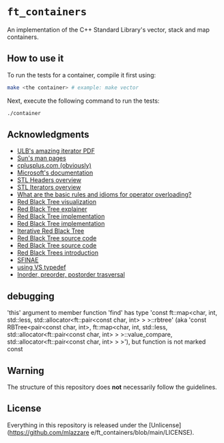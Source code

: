 # ```ft_containers```

An implementation of the C++ Standard Library's vector, stack and map containers.

## How to use it
To run the tests for a container, compile it first using:
```bash
make <the container> # example: make vector
```
Next, execute the following command to run the tests:
```bash
./container
```

## Acknowledgments
- [ULB's amazing iterator PDF](https://home.csulb.edu/~pnguyen/cecs282/lecnotes/iterators.pdf)
- [Sun's man pages](https://docs.oracle.com/cd/E19205-01/820-4180/man3c++/)
- [cplusplus.com (obviously)](https://www.cplusplus.com/)
- [Microsoft's documentation](https://docs.microsoft.com/en-us/cpp/cpp/?view=msvc-170)
- [STL Headers overview](https://cs.stmarys.ca/~porter/csc/ref/stl/headers.html)
- [STL Iterators overview](https://www.cs.helsinki.fi/u/tpkarkka/alglib/k06/lectures/iterators.html#iterator-basics)
- [What are the basic rules and idioms for operator overloading?](https://stackoverflow.com/questions/4421706/what-are-the-basic-rules-and-idioms-for-operator-overloading/4421729)
- [Red Black Tree visualization](https://www.cs.usfca.edu/~galles/visualization/RedBlack.html)
- [Red Black Tree explainer](https://algorithmtutor.com/Data-Structures/Tree/Red-Black-Trees/)
- [Red Black Tree implementation](https://gist.github.com/SubCoder1/70c2cedc44353ffc539c7567b1051028)
- [Red Black Tree implementation](https://proprogramming.org/red-black-treerb-tree-implementation-in-c/)
- [Iterative Red Black Tree](https://codereview.stackexchange.com/questions/111060/iterative-red-black-tree-dynamic-stack)
- [Red Black Tree source code](https://gcc.gnu.org/onlinedocs/libstdc++/libstdc++-html-USERS-3.4/stl__tree_8h-source.html)
- [Red Black Tree source code](https://gcc.gnu.org/onlinedocs/libstdc++/libstdc++-html-USERS-3.4/tree_8cc-source.html)
- [Red Black Trees introduction](https://algorithmtutor.com/Data-Structures/Tree/Red-Black-Trees/)
- [SFINAE](https://www.youtube.com/watch?v=Vkck4EU2lOU)  
- [using VS typedef](https://www.internalpointers.com/post/differences-between-using-and-typedef-modern-c)
- [Inorder, preorder, postorder trasversal](https://www.geeksforgeeks.org/tree-traversals-inorder-preorder-and-postorder/)

## debugging

'this' argument to member function 'find' has type 'const ft::map<char, int, std::less<const char>,
      std::allocator<ft::pair<const char, int> > >::rbtree' (aka 'const RBTree<pair<const char, int>, ft::map<char, int, std::less<const char>,
      std::allocator<ft::pair<const char, int> > >::value_compare, std::allocator<ft::pair<const char, int> > >'), but function is not marked const
      
## Warning
The structure of this repository does **not** necessarily follow the guidelines.

## License
Everything in this repository is released under the [Unlicense](https://github.com/mlazzare e/ft_containers/blob/main/LICENSE).
